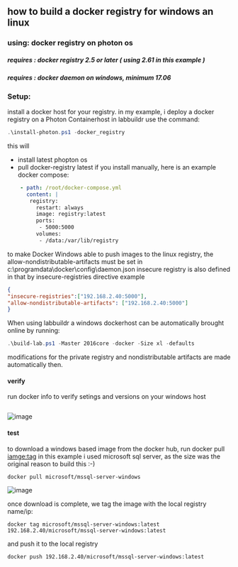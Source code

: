 ## how to build a docker registry for windows an linux

### using: docker registry on photon os

##### requires : docker registry 2.5 or later ( using 2.61 in this example )
##### requires : docker daemon on windows, minimum 17.06

### Setup:
install a docker host for your registry. in my example, i deploy a docker registry on a Photon Containerhost
in labbuildr use the command:
```Powershell
.\install-photon.ps1 -docker_registry
```

this will
- install latest phopton os
- pull docker-registry latest
if you install manually, here is an example docker compose:

```yaml
    - path: /root/docker-compose.yml
      content: | 
       registry:
         restart: always
         image: registry:latest
         ports:
          - 5000:5000
         volumes:
          - /data:/var/lib/registry
```

to make Docker Windows able to push images to the linux registry, the allow-nondistributable-artifacts must be set in 
 c:\programdata\docker\config\daemon.json 
insecure registry is also defined in that by insecure-registries directive
example
```json
{
"insecure-registries":["192.168.2.40:5000"],
"allow-nondistributable-artifacts": ["192.168.2.40:5000"]
}
```
When using labbuildr a windows dockerhost can be automatically brought online by running:

```Powershell
.\build-lab.ps1 -Master 2016core -docker -Size xl -defaults
```

modifications for the private registry and nondistributable artifacts are made automatically then.
#### verify
run docker info to verify setings and versions on your windows host
```docker info
```
![image](https://user-images.githubusercontent.com/8255007/27322624-182bb3d0-559f-11e7-8280-cfed52ec2bc6.png)

#### test

to download a windows based image from the docker hub, run 
docker pull <iamge:tag>
in this example i used microsoft sql server, as the size was the original reason to build this :-)
```
docker pull microsoft/mssql-server-windows
```
![image](https://user-images.githubusercontent.com/8255007/27322680-492cf660-559f-11e7-9ee4-db88ade0c121.png)

once download is complete, we tag the image with the local registry name/ip:
```
docker tag microsoft/mssql-server-windows:latest 192.168.2.40/microsoft/mssql-server-windows:latest
```
and push it to the local registry
```
docker push 192.168.2.40/microsoft/mssql-server-windows:latest
```
